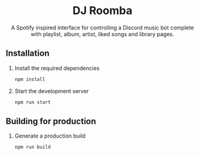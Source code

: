 <h1 align="center">
  DJ Roomba
</h1>
<p align="center">
 A Spotify inspired interface for controlling a Discord music bot complete with playlist, album, artist, liked songs and library pages.
</p>

## Installation

1. Install the required dependencies

   ```sh
   npm install
   ```

2. Start the development server

   ```sh
   npm run start
   ```

## Building for production

1. Generate a production build

   ```sh
   npm run build
   ```
